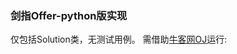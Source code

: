 ### 剑指Offer-python版实现
仅包括Solution类，无测试用例。
需借助[牛客网OJ](https://www.nowcoder.com/ta/coding-interviews
)运行:
